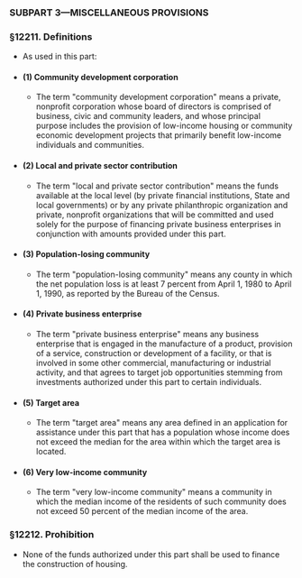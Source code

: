 ### SUBPART 3—MISCELLANEOUS PROVISIONS

### §12211. Definitions
* As used in this part:

* #### (1) Community development corporation
  * The term "community development corporation" means a private, nonprofit corporation whose board of directors is comprised of business, civic and community leaders, and whose principal purpose includes the provision of low-income housing or community economic development projects that primarily benefit low-income individuals and communities.

* #### (2) Local and private sector contribution
  * The term "local and private sector contribution" means the funds available at the local level (by private financial institutions, State and local governments) or by any private philanthropic organization and private, nonprofit organizations that will be committed and used solely for the purpose of financing private business enterprises in conjunction with amounts provided under this part.

* #### (3) Population-losing community
  * The term "population-losing community" means any county in which the net population loss is at least 7 percent from April 1, 1980 to April 1, 1990, as reported by the Bureau of the Census.

* #### (4) Private business enterprise
  * The term "private business enterprise" means any business enterprise that is engaged in the manufacture of a product, provision of a service, construction or development of a facility, or that is involved in some other commercial, manufacturing or industrial activity, and that agrees to target job opportunities stemming from investments authorized under this part to certain individuals.

* #### (5) Target area
  * The term "target area" means any area defined in an application for assistance under this part that has a population whose income does not exceed the median for the area within which the target area is located.

* #### (6) Very low-income community
  * The term "very low-income community" means a community in which the median income of the residents of such community does not exceed 50 percent of the median income of the area.

### §12212. Prohibition
* None of the funds authorized under this part shall be used to finance the construction of housing.